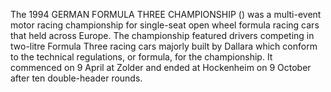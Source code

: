 The 1994 GERMAN FORMULA THREE CHAMPIONSHIP () was a multi-event motor racing championship for single-seat open wheel formula racing cars that held across Europe. The championship featured drivers competing in two-litre Formula Three racing cars majorly built by Dallara which conform to the technical regulations, or formula, for the championship. It commenced on 9 April at Zolder and ended at Hockenheim on 9 October after ten double-header rounds.
